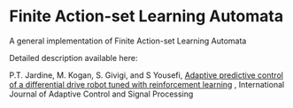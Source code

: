 # Finite Action-set Learning Automata
A general implementation of Finite Action-set Learning Automata 

Detailed description available here:

P.T. Jardine, M. Kogan, S. Givigi, and S Yousefi, 
[Adaptive predictive control of a differential drive robot tuned with reinforcement learning](https://onlinelibrary.wiley.com/doi/abs/10.1002/acs.2882) ,
International Journal of Adaptive Control and Signal Processing 
